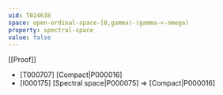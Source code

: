 ```yaml
---
uid: T024638
space: open-ordinal-space-[0,gamma)-(gamma-<-omega)
property: spectral-space
value: false
---
```

[[Proof]]

* [T000707] [Compact|P000016]
* [I000175] [Spectral space|P000075] => [Compact|P000016]

